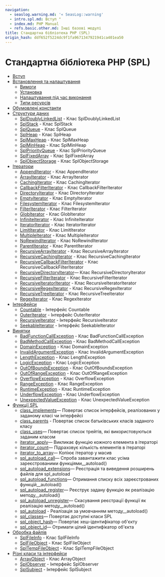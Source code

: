 ```yaml
---
navigation:
  - seaslog.warning.md: '« SeasLog::warning'
  - intro.spl.md: Вступ "
  - index.md: PHP Manual
  - refs.basic.other.md: Інші базові модулі
title: Стандартна бібліотека PHP (SPL)
origin_hash: ddf652f5224dc9f1fa9671347921941ca401ea50
---
```

# Стандартна бібліотека PHP (SPL)

-   [Вступ](intro.spl.md)
-   [Встановлення та налаштування](spl.setup.md)
    -   [Вимоги](spl.requirements.md)
    -   [Установка](spl.installation.md)
    -   [Налаштування під час виконання](spl.configuration.md)
    -   [Типи ресурсів](spl.resources.md)
-   [Обумовлені константи](spl.constants.md)
-   [Структури даних](spl.datastructures.md)
    -   [SplDoublyLinkedList](class.spldoublylinkedlist.md) \- Клас SplDoublyLinkedList
    -   [SplStack](class.splstack.md) \- Клас SplStack
    -   [SplQueue](class.splqueue.md) \- Клас SplQueue
    -   [SplHeap](class.splheap.md) \- Клас SplHeap
    -   [SplMaxHeap](class.splmaxheap.md) \- Клас SplMaxHeap
    -   [SplMinHeap](class.splminheap.md) \- Клас SplMinHeap
    -   [SplPriorityQueue](class.splpriorityqueue.md) \- Клас SplPriorityQueue
    -   [SplFixedArray](class.splfixedarray.md) \- Клас SplFixedArray
    -   [SplObjectStorage](class.splobjectstorage.md) \- Клас SplObjectStorage
-   [Ітератори](spl.iterators.md)
    -   [AppendIterator](class.appenditerator.md) \- Клас AppendIterator
    -   [ArrayIterator](class.arrayiterator.md) \- Клас ArrayIterator
    -   [CachingIterator](class.cachingiterator.md) \- Клас CachingIterator
    -   [CallbackFilterIterator](class.callbackfilteriterator.md) \- Клас CallbackFilterIterator
    -   [DirectoryIterator](class.directoryiterator.md) \- Клас DirectoryIterator
    -   [EmptyIterator](class.emptyiterator.md) \- Клас EmptyIterator
    -   [FilesystemIterator](class.filesystemiterator.md) \- Клас FilesystemIterator
    -   [FilterIterator](class.filteriterator.md) \- Клас FilterIterator
    -   [GlobIterator](class.globiterator.md) \- Клас GlobIterator
    -   [InfiniteIterator](class.infiniteiterator.md) \- Клас InfiniteIterator
    -   [IteratorIterator](class.iteratoriterator.md) \- Клас IteratorIterator
    -   [LimitIterator](class.limititerator.md) \- Клас LimitIterator
    -   [MultipleIterator](class.multipleiterator.md) \- Клас MultipleIterator
    -   [NoRewindIterator](class.norewinditerator.md) \- Клас NoRewindIterator
    -   [ParentIterator](class.parentiterator.md) \- Клас ParentIterator
    -   [RecursiveArrayIterator](class.recursivearrayiterator.md) \- Клас RecursiveArrayIterator
    -   [RecursiveCachingIterator](class.recursivecachingiterator.md) \- Клас RecursiveCachingIterator
    -   [RecursiveCallbackFilterIterator](class.recursivecallbackfilteriterator.md) \- Клас RecursiveCallbackFilterIterator
    -   [RecursiveDirectoryIterator](class.recursivedirectoryiterator.md)— Клас RecursiveDirectoryIterator
    -   [RecursiveFilterIterator](class.recursivefilteriterator.md) \- Клас RecursiveFilterIterator
    -   [RecursiveIteratorIterator](class.recursiveiteratoriterator.md) \- Клас RecursiveIteratorIterator
    -   [RecursiveRegexIterator](class.recursiveregexiterator.md) \- Клас RecursiveRegexIterator
    -   [RecursiveTreeIterator](class.recursivetreeiterator.md) \- Клас RecursiveTreeIterator
    -   [RegexIterator](class.regexiterator.md) \- Клас RegexIterator
-   [Інтерфейси](spl.interfaces.md)
    -   [Countable](class.countable.md) \- Інтерфейс Countable
    -   [OuterIterator](class.outeriterator.md) \- Інтерфейс OuterIterator
    -   [RecursiveIterator](class.recursiveiterator.md) \- Інтерфейс RecursiveIterator
    -   [SeekableIterator](class.seekableiterator.md) \- Інтерфейс SeekableIterator
-   [Винятки](spl.exceptions.md)
    -   [BadFunctionCallException](class.badfunctioncallexception.md) \- Клас BadFunctionCallException
    -   [BadMethodCallException](class.badmethodcallexception.md) \- Клас BadMethodCallException
    -   [DomainException](class.domainexception.md) \- Клас DomainException
    -   [InvalidArgumentException](class.invalidargumentexception.md) \- Клас InvalidArgumentException
    -   [LengthException](class.lengthexception.md) \- Клас LengthException
    -   [LogicException](class.logicexception.md) \- Клас LogicException
    -   [OutOfBoundsException](class.outofboundsexception.md) \- Клас OutOfBoundsException
    -   [OutOfRangeException](class.outofrangeexception.md) \- Клас OutOfRangeException
    -   [OverflowException](class.overflowexception.md) \- Клас OverflowException
    -   [RangeException](class.rangeexception.md) \- Клас RangeException
    -   [RuntimeException](class.runtimeexception.md) \- Клас RuntimeException
    -   [UnderflowException](class.underflowexception.md) \- Клас UnderflowException
    -   [UnexpectedValueException](class.unexpectedvalueexception.md) \- Клас UnexpectedValueException
-   [Функції SPL](ref.spl.md)
    -   [class\_implements](function.class-implements.md)— Повертає список інтерфейсів, реалізованих у заданому класі чи інтерфейсі
    -   [class\_parents](function.class-parents.md) \- Повертає список батьківських класів заданого класу
    -   [class\_uses](function.class-uses.md)— Повертає список трейтів, які використовуються заданим класом
    -   [iterator\_apply](function.iterator-apply.md)— Викликає функцію кожного елемента в ітераторі
    -   [iterator\_count](function.iterator-count.md)— Підраховує кількість елементів в ітераторі
    -   [iterator\_to\_array](function.iterator-to-array.md)— Копіює ітератор у масив
    -   [spl\_autoload\_call](function.spl-autoload-call.md)— Спроба завантажити клас усіма зареєстрованими функціями\_\_autoload()
    -   [spl\_autoload\_extensions](function.spl-autoload-extensions.md)— Реєстрація та виведення розширень файлів для spl\_autoload
    -   [spl\_autoload\_functions](function.spl-autoload-functions.md)— Отримання списку всіх зареєстрованих функцій\_\_autoload()
    -   [spl\_autoload\_register](function.spl-autoload-register.md)— Реєструє задану функцію як реалізацію методу\_\_autoload()
    -   [spl\_autoload\_unregister](function.spl-autoload-unregister.md)— Скасування реєстрації функції як реалізацію методу\_\_autoload()
    -   [spl\_autoload](function.spl-autoload.md) \- Реалізація за умовчанням методу\_\_autoload()
    -   [spl\_classes](function.spl-classes.md)— Повертає доступні класи SPL
    -   [spl\_object\_hash](function.spl-object-hash.md)— Повертає хеш-ідентифікатор об'єкту
    -   [spl\_object\_id](function.spl-object-id.md)— Отримати цілий ідентифікатор об'єкта
-   [Обробка файлів](spl.files.md)
    -   [SplFileInfo](class.splfileinfo.md) \- Клас SplFileInfo
    -   [SplFileObject](class.splfileobject.md) \- Клас SplFileObject
    -   [SplTempFileObject](class.spltempfileobject.md) \- Клас SplTempFileObject
-   [Різні класи та інтерфейси](spl.misc.md)
    -   [ArrayObject](class.arrayobject.md) \- Клас ArrayObject
    -   [SplObserver](class.splobserver.md) \- Інтерфейс SplObserver
    -   [SplSubject](class.splsubject.md) \- Інтерфейс SplSubject
